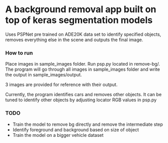 # A background removal app built on top of keras segmentation models

Uses PSPNet pre trained on ADE20K data set to identify specified objects, removes everything else in the scene and outputs the final image.

### How to run

Place images in sample_images folder. Run psp.py located in remove-bg/.
The program will go through all images in sample_images folder and write the output in sample_images/output.

3 images are provided for reference with their output.

Currently, the program identifies cars and removes other objects. It can be tuned to identify other objects by adjusting locator RGB values in psp.py

### TODO

- Train the model to remove bg directly and remove the intermediate step
- Identify foreground and background based on size of object
- Train the model on a bigger vehicle dataset
